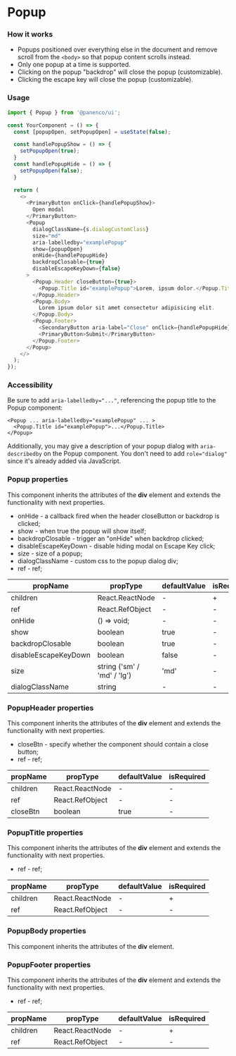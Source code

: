 # Popup

### How it works

- Popups positioned over everything else in the document and remove scroll from the `<body>` so that popup content scrolls instead.
- Only one popup at a time is supported.
- Clicking on the popup "backdrop" will close the popup (customizable).
- Clicking the escape key will close the popup (customizable).

### Usage

```js
import { Popup } from '@panenco/ui';

const YourComponent = () => {
  const [popupOpen, setPopupOpen] = useState(false);

  const handlePopupShow = () => {
    setPopupOpen(true);
  }
  const handlePopupHide = () => {
    setPopupOpen(false);
  }

  return (
    <>
      <PrimaryButton onClick={handlePopupShow}>
        Open modal
      </PrimaryButton>
      <Popup
        dialogClassName={s.dialogCustomClass}
        size="md"
        aria-labelledby="examplePopup"
        show={popupOpen}
        onHide={handlePopupHide}
        backdropClosable={true}
        disableEscapeKeyDown={false}
      >
        <Popup.Header closeButton={true}>
          <Popup.Title id="examplePopup">Lorem, ipsum dolor.</Popup.Title>
        </Popup.Header>
        <Popup.Body>
          Lorem ipsum dolor sit amet consectetur adipisicing elit.
        </Popup.Body>
        <Popup.Footer>
          <SecondaryButton aria-label="Close" onClick={handlePopupHide}>Cancel</SecondaryButton>
          <PrimaryButton>Submit</PrimaryButton>
        </Popup.Footer>
      </Popup>
    </>
  );
});
```

<!-- STORY -->

### Accessibility

Be sure to add `aria-labelledby="..."`, referencing the popup title to the Popup component:

```
<Popup ... aria-labelledby="examplePopup" ... >
  <Popup.Title id="examplePopup">...</Popup.Title>
</Popup>
```

Additionally, you may give a description of your popup dialog with `aria-describedby` on the Popup component.
You don't need to add `role="dialog"` since it's already added via JavaScript.

### Popup properties

This component inherits the attributes of the **div** element and extends the functionality with next properties.

- onHide - a callback fired when the header closeButton or backdrop is clicked;
- show - when true the popup will show itself;
- backdropClosable - trigger an "onHide" when backdrop clicked;
- disableEscapeKeyDown - disable hiding modal on Escape Key click;
- size - size of a popup;
- dialogClassName - custom css to the popup dialog div;
- ref - ref;

| propName             | propType                    | defaultValue | isRequired |
| -------------------- | --------------------------- | ------------ | ---------- |
| children             | React.ReactNode             | -            | +          |
| ref                  | React.RefObject             | -            | -          |
| onHide               | () => void;                 | -            | -          |
| show                 | boolean                     | true         | -          |
| backdropClosable     | boolean                     | true         | -          |
| disableEscapeKeyDown | boolean                     | false        | -          |
| size                 | string ('sm' / 'md' / 'lg') | 'md'         | -          |
| dialogClassName      | string                      | -            | -          |

### PopupHeader properties

This component inherits the attributes of the **div** element and extends the functionality with next properties.

- closeBtn - specify whether the component should contain a close button;
- ref - ref;

| propName | propType        | defaultValue | isRequired |
| -------- | --------------- | ------------ | ---------- |
| children | React.ReactNode | -            | -          |
| ref      | React.RefObject | -            | -          |
| closeBtn | boolean         | true         | -          |

### PopupTitle properties

This component inherits the attributes of the **div** element and extends the functionality with next properties.

- ref - ref;

| propName | propType        | defaultValue | isRequired |
| -------- | --------------- | ------------ | ---------- |
| children | React.ReactNode | -            | +          |
| ref      | React.RefObject | -            | -          |

### PopupBody properties

This component inherits the attributes of the **div** element.

### PopupFooter properties

This component inherits the attributes of the **div** element and extends the functionality with next properties.

- ref - ref;

| propName | propType        | defaultValue | isRequired |
| -------- | --------------- | ------------ | ---------- |
| children | React.ReactNode | -            | +          |
| ref      | React.RefObject | -            | -          |
